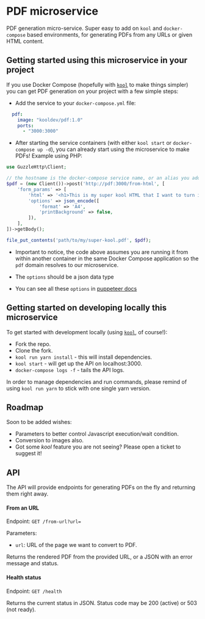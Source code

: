 # PDF microservice

PDF generation micro-service. Super easy to add on `kool` and `docker-compose` based environments, for generating PDFs from any URLs or given HTML content.

## Getting started using this microservice in your project

If you use Docker Compose (hopefully with [`kool`](https://github.com/kool-dev/kool) to make things simpler) you can get PDF generation on your project with a few simple steps:

- Add the service to your `docker-compose.yml` file:

```yml
  pdf:
    image: "kooldev/pdf:1.0"
    ports:
      - "3000:3000"
```

- After starting the service containers (with either `kool start` or `docker-compose up -d`), you can already start using the microservice to make PDFs! Example using PHP:

```php
use GuzzleHttp\Client;

// the hostname is the docker-compose service name, or an alias you add to your docker network
$pdf = (new Client())->post('http://pdf:3000/from-html', [
    'form_params' => [
        'html' => '<h1>This is my super kool HTML that I want to turn into an awesome PDF file!</h1> <p> This is a very silly example, but you get the idea of how powerful this is <b>:)</b> </p>',
        'options' => json_encode([
            'format' => 'A4',
            'printBackground' => false,
        ]),
    ],
])->getBody();

file_put_contents('path/to/my/super-kool.pdf', $pdf);
```

* Important to notice, the code above assumes you are running it from within another container in the same Docker Compose application so the `pdf` domain resolves to our microservice.

* The `options` should be a json data type

* You can see all these `options` in [puppeteer docs](https://github.com/puppeteer/puppeteer/blob/main/docs/api.md#pagepdfoptions)

## Getting started on developing locally this microservice

To get started with development locally (using [`kool`](https://github.com/kool-dev/kool), of course!):

- Fork the repo.
- Clone the fork.
- `kool run yarn install` - this will install dependencies.
- `kool start` - will get up the API on localhost:3000.
- `docker-compose logs -f` - tails the API logs.

In order to manage dependencies and run commands, please remind of using `kool run yarn` to stick with one single yarn version.

## Roadmap

Soon to be added wishes:

- Parameters to better control Javascript execution/wait condition.
- Conversion to images also.
- Got some _kool_ feature you are not seeing? Please open a ticket to suggest it!

## API

The API will provide endpoints for generating PDFs on the fly and returning them right away.

#### From an URL

Endpoint: `GET /from-url?url=`

Parameters:
 - `url`: URL of the page we want to convert to PDF.

Returns the rendered PDF from the provided URL, or a JSON with an error message and status.

#### Health status

Endpoint: `GET /health`

Returns the current status in JSON. Status code may be 200 (active) or 503 (not ready).
